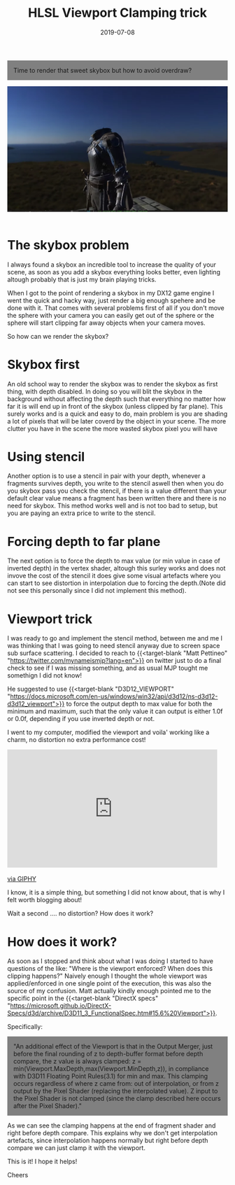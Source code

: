 ﻿---
date: 2019-07-08
linktitle: HLSL Viewport Clamping 
title: "HLSL Viewport Clamping trick"
tags : ["shader","gpu"]
tocname: "Table of contents:"
toc : true
draft : true
---

<p style="background:gray;padding: 1em;">
Time to render that sweet skybox but how to avoid overdraw?
</p>

![intro](../images/16_skybox/cover.png)
<br><br>

# The skybox problem

I always found a skybox an incredible tool to increase the quality of your scene, as soon
as you add a skybox everything looks better, even lighting altough probably that is 
just my brain playing tricks. 

When I got to the point of rendering a skybox in my DX12 game engine I went the quick and 
hacky way, just render a big enough spehere and be done with it. That comes with several problems
first of all if you don't move the sphere with your camera you can easily get out of the sphere
or the sphere will start clipping far away objects when your camera moves.

So how can we render the skybox?

# Skybox first
An old school way to render the skybox was to render the skybox as first thing, with depth
disabled. In doing so you will blit the skybox in the background without affecting the depth
such that everything no matter how far it is will end up in front of the skybox (unless clipped
by far plane). This surely works and is a quick and easy to do, main problem is you are 
shading a lot of pixels that will be later coverd by the object in your scene.
The more clutter you have in the scene the more wasted skybox pixel you will have

# Using stencil 

Another option is to use a stencil in pair with your depth, whenever a fragments survives depth, 
you write to the stencil aswell then when you do you skybox pass you check the stencil, if there 
is a value different than your default clear value means a fragment has been written there and
there is no need for skybox.
This method works well and is not too bad to setup, but you are paying an extra price to write
to the stencil.

# Forcing depth to far plane

The next option is to force the depth to max value (or min value in case of inverted depth) in 
the vertex shader, altough this surley works and does not invove the cost of the stencil
it does give some visual artefacts where you can start to see distortion in interpolation
due to forcing the depth.(Note did not see this personally since I did not implement this method).

# Viewport trick
I was ready to go and implement the stencil method, between me and me I was thinking that I was going 
to need stencil anyway due to screen space sub surface scattering. I decided to reach to 
{{<target-blank "Matt Pettineo" "https://twitter.com/mynameismjp?lang=en">}}
on twitter just to do a final check to see if I was missing something, and as usual MJP tought me 
somethign I did not know!

He suggested to use 
{{<target-blank "D3D12_VIEWPORT" "https://docs.microsoft.com/en-us/windows/win32/api/d3d12/ns-d3d12-d3d12_viewport">}}
to force the output depth to max value for both the minimum and maximum, such that the only 
value it can output is either 1.0f or 0.0f, depending if you use inverted depth or not.

I went to my computer, modified the viewport and voila' working like a charm, no distortion
no extra performance cost!

<iframe src="https://giphy.com/embed/S6prbT1uZRre8" width="480" height="270" frameBorder="0" class="giphy-embed" allowFullScreen></iframe><p><a href="https://giphy.com/gifs/S6prbT1uZRre8">via GIPHY</a></p>

I know, it is a simple thing, but something I did not know about, that is why I felt worth blogging
about!

Wait a second .... no distortion? How does it work?

# How does it work?
As soon as I stopped and think about what I was doing I started to have questions of the like:
"Where is the viewport enforced? When does this clipping happens?"
Naively enough I thought the whole viewport was applied/enforced in one single point of the 
execution, this was also the source of my confusion.
Matt actually kindly enough pointed me to the specific point in the 
{{<target-blank "DirectX specs" "https://microsoft.github.io/DirectX-Specs/d3d/archive/D3D11_3_FunctionalSpec.htm#15.6%20Viewport">}}.

Specifically: 

<p style="background:gray;padding: 1em;">
"An additional effect of the Viewport is that in the Output Merger, 
just before the final rounding of z to depth-buffer format before depth compare, 
the z value is always clamped: z = min(Viewport.MaxDepth,max(Viewport.MinDepth,z)), 
in compliance with D3D11 Floating Point Rules(3.1) for min and max. 
This clamping occurs regardless of where z came from: out of interpolation, 
or from z output by the Pixel Shader (replacing the interpolated value). 
Z input to the Pixel Shader is not clamped (since the clamp described here occurs after 
the Pixel Shader)."
</p>

As we can see the clamping happens at the end of fragment shader and right before depth compare.
This explains why we don't get interpolation artefacts, since interpolation happens normally
but right before depth compare we can just clamp it with the viewport.

This is it! I hope it helps!

Cheers 



<br><br>

